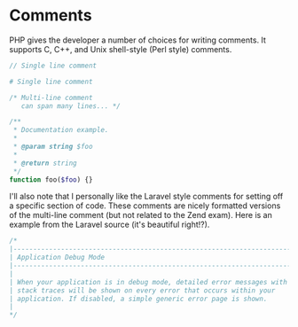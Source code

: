 # Comments

PHP gives the developer a number of choices for writing comments. It supports C, C++, and Unix shell-style (Perl style) comments.

```php
// Single line comment
```

```php
# Single line comment
```

```php
/* Multi-line comment
   can span many lines... */
```

```php
/**
 * Documentation example.
 *
 * @param string $foo
 *
 * @return string
 */
function foo($foo) {}
```

I'll also note that I personally like the Laravel style comments for setting off a specific section of code. These comments are nicely formatted versions of the multi-line comment (but not related to the Zend exam). Here is an example from the Laravel source (it's beautiful right!?).

```php
/*
|--------------------------------------------------------------------------
| Application Debug Mode
|--------------------------------------------------------------------------
|
| When your application is in debug mode, detailed error messages with
| stack traces will be shown on every error that occurs within your
| application. If disabled, a simple generic error page is shown.
|
*/
```
